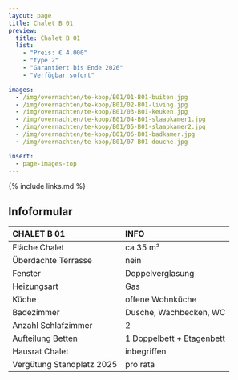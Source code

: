 ```yaml
---
layout: page
title: Chalet B 01
preview:
  title: Chalet B 01
  list:
    - "Preis: € 4.000"
    - "type 2"
    - "Garantiert bis Ende 2026"
    - "Verfügbar sofort"

images:
  - /img/overnachten/te-koop/B01/01-B01-buiten.jpg
  - /img/overnachten/te-koop/B01/02-B01-living.jpg
  - /img/overnachten/te-koop/B01/03-B01-keuken.jpg
  - /img/overnachten/te-koop/B01/04-B01-slaapkamer1.jpg
  - /img/overnachten/te-koop/B01/05-B01-slaapkamer2.jpg
  - /img/overnachten/te-koop/B01/06-B01-badkamer.jpg
  - /img/overnachten/te-koop/B01/07-B01-douche.jpg

insert:
  - page-images-top
---
```


{% include links.md %}

## Infoformular

| CHALET B 01               | INFO                      |
| :------------------------ | :------------------------ |
| Fläche Chalet             | ca 35 m²                  |
| Überdachte Terrasse       | nein                      |
| Fenster                   | Doppelverglasung          |
| Heizungsart               | Gas                       |
| Küche                     | offene Wohnküche          |
| Badezimmer                | Dusche, Wachbecken, WC    |
| Anzahl Schlafzimmer       | 2                         |
| Aufteilung Betten         | 1 Doppelbett + Etagenbett |
| Hausrat Chalet            | inbegriffen               |
| Vergütung Standplatz 2025 | pro rata                  |

